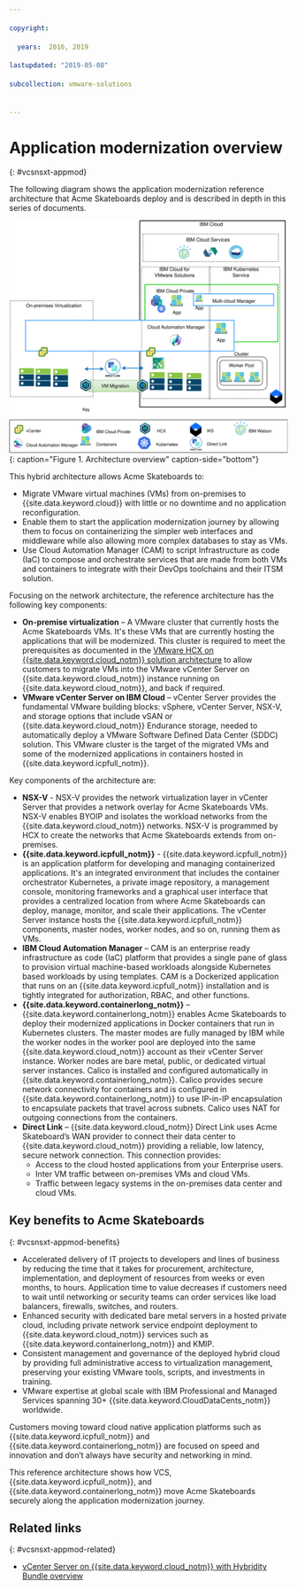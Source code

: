 ```yaml
---

copyright:

  years:  2016, 2019

lastupdated: "2019-05-08"

subcollection: vmware-solutions


---
```


# Application modernization overview
{: #vcsnsxt-appmod}

The following diagram shows the application modernization reference architecture that Acme Skateboards deploy and is described in depth in this series of documents.

![Architecture overview diagram](../../images/vcsnsxt-aod.svg "Architecture overview diagram"){: caption="Figure 1. Architecture overview" caption-side="bottom"}

This hybrid architecture allows Acme Skateboards to:
- Migrate VMware virtual machines (VMs) from on-premises to {{site.data.keyword.cloud}} with little or no downtime and no application reconfiguration.
-	Enable them to start the application modernization journey by allowing them to focus on containerizing the simpler web interfaces and middleware while also allowing more complex databases to stay as VMs.
-	Use Cloud Automation Manager (CAM) to script Infrastructure as code (IaC) to compose and orchestrate services that are made from both VMs and containers to integrate with their DevOps toolchains and their ITSM solution.

Focusing on the network architecture, the reference architecture has the following key components:
- **On-premise virtualization** – A VMware cluster that currently hosts the Acme Skateboards VMs. It's these VMs that are currently hosting the applications that will be modernized. This cluster is required to meet the prerequisites as documented in the [VMware HCX on {{site.data.keyword.cloud_notm}} solution architecture](/docs/services/vmwaresolutions/services?topic=vmware-solutions-hcx-archi-intro#hcx-archi-intro) to allow customers to migrate VMs into the VMware vCenter Server on {{site.data.keyword.cloud_notm}} instance running on {{site.data.keyword.cloud_notm}}, and back if required.
- **VMware vCenter Server on IBM Cloud** – vCenter Server provides the fundamental VMware building blocks: vSphere, vCenter Server, NSX-V, and storage options that include vSAN or {{site.data.keyword.cloud_notm}} Endurance storage, needed to automatically deploy a VMware Software Defined Data Center (SDDC) solution. This VMware cluster is the target of the migrated VMs and some of the modernized applications in containers hosted in {{site.data.keyword.icpfull_notm}}.

Key components of the architecture are:
- **NSX-V** - NSX-V provides the network virtualization layer in vCenter Server that provides a network overlay for Acme Skateboards VMs. NSX-V enables BYOIP and isolates the workload networks from the {{site.data.keyword.cloud_notm}} networks. NSX-V is programmed by HCX to create the networks that Acme Skateboards extends from on-premises.
- **{{site.data.keyword.icpfull_notm}}** - {{site.data.keyword.icpfull_notm}} is an application platform for developing and managing containerized applications. It's an integrated environment that includes the container orchestrator Kubernetes, a private image repository, a management console, monitoring frameworks and a graphical user interface that provides a centralized location from where Acme Skateboards can deploy, manage, monitor, and scale their applications. The vCenter Server instance hosts the {{site.data.keyword.icpfull_notm}} components, master nodes, worker nodes, and so on, running them as VMs.
- **IBM Cloud Automation Manager** – CAM is an enterprise ready infrastructure as code (IaC) platform that provides a single pane of glass to provision virtual machine-based workloads alongside Kubernetes based workloads by using templates. CAM is a Dockerized application that runs on an {{site.data.keyword.icpfull_notm}} installation and is tightly integrated for authorization, RBAC, and other functions.
- **{{site.data.keyword.containerlong_notm}}** – {{site.data.keyword.containerlong_notm}} enables Acme Skateboards to deploy their modernized applications in Docker containers that run in Kubernetes clusters. The master modes are fully managed by IBM while the worker nodes in the worker pool are deployed into the same {{site.data.keyword.cloud_notm}} account as their vCenter Server instance. Worker nodes are bare metal, public, or dedicated virtual server instances. Calico is installed and configured automatically in {{site.data.keyword.containerlong_notm}}. Calico provides secure network connectivity for containers and is configured in {{site.data.keyword.containerlong_notm}} to use IP-in-IP encapsulation to encapsulate packets that travel across subnets. Calico uses NAT for outgoing connections from the containers.
- **Direct Link** – {{site.data.keyword.cloud_notm}} Direct Link uses Acme Skateboard’s WAN provider to connect their data center to {{site.data.keyword.cloud_notm}} providing a reliable, low latency, secure network connection. This connection provides:
  - Access to the cloud hosted applications from your Enterprise users.
  - Inter VM traffic between on-premises VMs and cloud VMs.
  - Traffic between legacy systems in the on-premises data center and cloud VMs.

## Key benefits to Acme Skateboards
{: #vcsnsxt-appmod-benefits}

- Accelerated delivery of IT projects to developers and lines of business by reducing the time that it takes for procurement, architecture, implementation, and deployment of resources from weeks or even months, to hours. Application time to value decreases if customers need to wait until networking or security teams can order services like load balancers, firewalls, switches, and routers.
- Enhanced security with dedicated bare metal servers in a hosted private cloud, including private network service endpoint deployment to {{site.data.keyword.cloud_notm}} services such as {{site.data.keyword.containerlong_notm}} and KMIP.
- Consistent management and governance of the deployed hybrid cloud by providing full administrative access to virtualization management, preserving your existing VMware tools, scripts, and investments in training.
- VMware expertise at global scale with IBM Professional and Managed Services spanning 30+ {{site.data.keyword.CloudDataCents_notm}} worldwide.

Customers moving toward cloud native application platforms such as {{site.data.keyword.icpfull_notm}} and {{site.data.keyword.containerlong_notm}} are focused on speed and innovation and don’t always have security and networking in mind.

This reference architecture shows how VCS, {{site.data.keyword.icpfull_notm}}, and {{site.data.keyword.containerlong_notm}} move Acme Skateboards securely along the application modernization journey.

## Related links
{: #vcsnsxt-appmod-related}

* [vCenter Server on {{site.data.keyword.cloud_notm}} with Hybridity Bundle overview](/docs/services/vmwaresolutions/services?topic=vmware-solutions-vcs-hybridity-intro#vcs-hybridity-intro)
